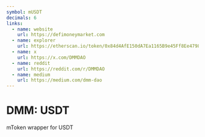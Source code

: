 ```yaml
---
symbol: mUSDT
decimals: 6
links:
  - name: website
    url: https://defimoneymarket.com
  - name: explorer
    url: https://etherscan.io/token/0x84d4AfE150dA7Ea1165B9e45Ff8Ee4798d7C38DA
  - name: x
    url: https://x.com/DMMDAO
  - name: reddit
    url: https://reddit.com/r/DMMDAO
  - name: medium
    url: https://medium.com/dmm-dao
---
```


# DMM: USDT

mToken wrapper for USDT
